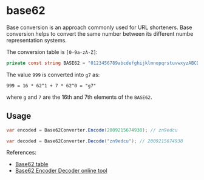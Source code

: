 # base62

Base conversion is an approach commonly used for URL shorteners. Base conversion helps to convert the same number between its different numbe representation systems.

The conversion table is `[0-9a-zA-Z]`:

```c#
private const string BASE62 = "0123456789abcdefghijklmnopqrstuvwxyzABCDEFGHIJKLMNOPQRSTUVWXYZ";
```

The value `999` is converted into `g7` as:

```
999 = 16 * 62^1 + 7 * 62^0 = "g7"
```

where `g` and `7` are the 16th and 7th elements of the `BASE62`.

## Usage

```c#
var encoded = Base62Converter.Encode(2009215674938); // zn9edcu

var decoded = Base62Converter.Decode("zn9edcu"); // 2009215674938
```

References:

- [Base62 table](https://en.wikipedia.org/wiki/Base62)
- [Base62 Encoder Decoder online tool](https://www.scopulus.co.uk/tools/hexconverter.htm)
